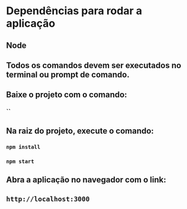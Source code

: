 # Dependências para rodar a aplicação
## Node

## Todos os comandos devem ser executados no terminal ou prompt de comando.

## Baixe o projeto com o comando:

### ``

## Na raiz do projeto, execute o comando:

### `npm install`
### `npm start`

## Abra a aplicação no navegador com o link:
## `http://localhost:3000`
